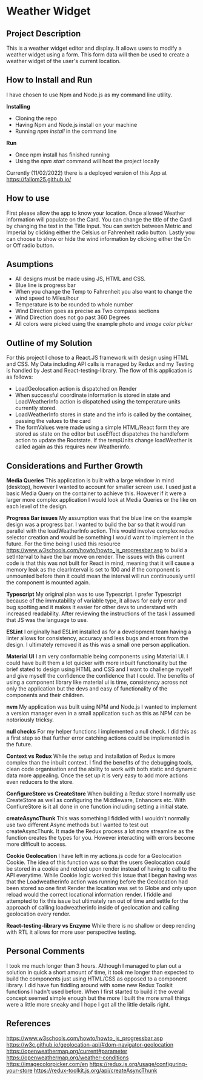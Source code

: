 # Weather Widget

## Project Description
This is a weather widget editor and display. It allows users to modify a weather widget using a form. This form data will then be used to create a weather widget of the user's current location.

## How to Install and Run
I have chosen to use Npm and Node.js as my command line utility. 

**Installing**
- Cloning the repo
- Having Npm and Node.js install on your machine
- Running *npm install* in the command line 

**Run**
- Once npm install has finished running
- Using the *npm start* command will host the project locally

Currently (11/02/2022) there is a deployed version of this App at https://fallom25.github.io/

## How to use
First please allow the app to know your location.
Once allowed Weather information will populate on the Card. 
You can change the title of the Card by changing the text in the Title Input.
You can switch between Metric and Imperial by clicking either the Celsius or Fahrenheit radio button.
Lastly you can choose to show or hide the wind information by clicking either the On or Off radio button.

## Asumptions
- All designs must be made using JS, HTML and CSS.
- Blue line is progress bar
- When you change the Temp to Fahrenheit you also want to change the wind speed to Miles/hour
- Temperature is to be rounded to whole number
- Wind Direction goes as precise as Two compass sections
- Wind Direction does not go past 360 Degrees
- All colors were picked using the example photo and *image color picker*

## Outline of my Solution
For this project I chose to a React.JS framework with design using HTML and CSS.
My Data including API calls is managed by Redux and my Testing is handled by Jest and React-testing-library.
The flow of this application is as follows: 
- LoadGeolocation action is dispatched on Render
- When successful coordinate information is stored in state and LoadWeatherInfo action is dispatched using the temperature units currently stored.
- LoadWeatherInfo stores in state and the info is called by the container, passing the values to the card
- The formValues were made using a simple HTML/React form they are stored as state on the editor but useEffect dispatches the handleform action to update the Rootstate. If the tempUnits change loadWeather is called again as this requires new Weatherinfo.

## Considerations and Further Growth
**Media Queries**
This application is built with a large window in mind (desktop), however I wanted to account for smaller screen use. I used just a basic Media Query on the container to achieve this. However if it were a larger more complex application I would look at Media Queries or the like on each level of the design.

**Progress Bar issues**
My assumption was that the blue line on the example design was a progress bar. I wanted to build the bar so that it would run parallel with the loadWeatherInfo action. This would involve complex redux selector creation and would be something I would want to implement in the future. For the time being I used this resource 
https://www.w3schools.com/howto/howto_js_progressbar.asp
to build a setInterval to have the bar move on render.
The issues with this current code is that this was not built for React in mind, meaning that it will cause a memory leak as the clearInterval is set to 100 and if the component is unmounted before then it could mean the interval will run continuously until the component is mounted again.

**Typescript**
My original plan was to use Typescript. I prefer Typescript because of the immutability of variable type, it allows for early error and bug spotting and it makes it easier for other devs to understand with increased readability.
After reviewing the instructions of the task I assumed that JS was the language to use.

**ESLint**
I originally had ESLint installed as for a development team having a linter allows for consistency, accuracy and less bugs and errors from the design. I ultimately removed it as this was a small one person application.

**Material UI**
I am very conformable being components using Material UI. I could have built them a lot quicker with more inbuilt functionality but the brief stated to design using HTML and CSS and I want to challenge myself and give myself the confidence the confidence that I could. The benefits of using a component library like material ui is time, consistency across not only the application but the devs and easy of functionality of the components and their children.

**nvm**
My application was built using NPM and Node.js I wanted to implement a version manager even in a small application such as this as NPM can be notoriously tricksy.

**null checks**
For my helper functions I implemented a null check. I did this as a first step so that further error catching actions could be implemented in the future.

**Context vs Redux**
While the setup and installation of Redux is more complex than the inbuilt context. I find the benefits of the debugging tools, clean code organisation and the ability to work with both static and dynamic data more appealing. Once the set up it is very easy to add more actions even reducers to the store.

**ConfigureStore vs CreateStore**
When building a Redux store I normally use CreateStore as well as configuring the Middleware, Enhancers etc. With ConfiureStore is it all done in one function including setting a initial state.

**createAsyncThunk**
This was something I fiddled with I wouldn't normally use two different Async methods but I wanted to test out createAsyncThunk. It made the Redux process a lot more streamline as the function creates the types for you. However interacting with errors become more difficult to access.

**Cookie Geolocation**
I have left in my actions.js code for a Geolocation Cookie. The idea of this function was so that the users Geolocation could be stored in a cookie and retried upon render instead of having to call to the API everytime. While Cookie logic worked this issue that I began having was that the Loadweatherinfo action was running before the Geolocation had been stored so one first Render the location was set to Globe and only upon reload would the correct locational information render. I fiddle and attempted to fix this issue but ultimately ran out of time and settle for the approach of calling loadweatherinfo inside of geolocation and calling geolocation every render.

**React-testing-library vs Enzyme**
While there is no shallow or deep rending with RTL it allows for more user perspective testing. 

## Personal Comments
I took me much longer than 3 hours. Although I managed to plan out a solution in quick a short amount of time, it took me longer than expected to build the components just using HTML/CSS as opposed to a component library. I did have fun fiddling around with some new Redux Toolkit functions I hadn't used before. When I first started to build it the overall concept seemed simple enough but the more I built the more small things were a little more sneaky and I hope I got all the little details right.

## References
https://www.w3schools.com/howto/howto_js_progressbar.asp
https://w3c.github.io/geolocation-api/#dom-navigator-geolocation
https://openweathermap.org/current#parameter
https://openweathermap.org/weather-conditions
https://imagecolorpicker.com/en
https://redux.js.org/usage/configuring-your-store
https://redux-toolkit.js.org/api/createAsyncThunk


